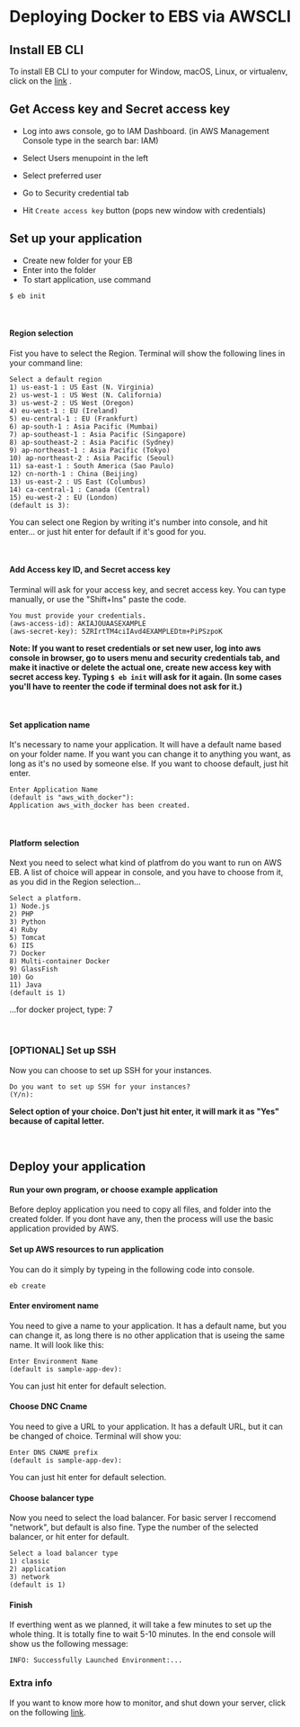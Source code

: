 # Deploying Docker to EBS via AWSCLI
## Install EB CLI 

To install EB CLI to your computer for Window, macOS, Linux, or virtualenv, click on the [link](https://docs.aws.amazon.com/elasticbeanstalk/latest/dg/eb-cli3-install.html) .

## Get Access key and Secret access key

 - Log into aws console, go to IAM Dashboard.
   (in AWS Management Console type in the search bar: IAM)

 - Select Users menupoint in the left
 - Select preferred user
 - Go to Security credential tab
 - Hit `Create access key` button (pops new window with credentials) 


## Set up your application

 - Create new folder for your EB
 - Enter into the folder
 - To start application, use command

```$ eb init ```

<br>

#### Region selection

Fist you have to select the Region. Terminal will show the following lines in your command line:

```
Select a default region
1) us-east-1 : US East (N. Virginia)
2) us-west-1 : US West (N. California)
3) us-west-2 : US West (Oregon)
4) eu-west-1 : EU (Ireland)
5) eu-central-1 : EU (Frankfurt)
6) ap-south-1 : Asia Pacific (Mumbai)
7) ap-southeast-1 : Asia Pacific (Singapore)
8) ap-southeast-2 : Asia Pacific (Sydney)
9) ap-northeast-1 : Asia Pacific (Tokyo)
10) ap-northeast-2 : Asia Pacific (Seoul)
11) sa-east-1 : South America (Sao Paulo)
12) cn-north-1 : China (Beijing)
13) us-east-2 : US East (Columbus)
14) ca-central-1 : Canada (Central)
15) eu-west-2 : EU (London)
(default is 3):
```

You can select one Region by writing it's number into console, and hit enter... or just hit enter for default if it's good for you.

<br>

#### Add Access key ID, and Secret access key

Terminal will ask for your access key, and secret access key. You can type manually, or use the "Shift+Ins" paste the code.

```You have not yet set up your credentials or your credentials are incorrect
You must provide your credentials.
(aws-access-id): AKIAJOUAASEXAMPLE
(aws-secret-key): 5ZRIrtTM4ciIAvd4EXAMPLEDtm+PiPSzpoK
```

**Note: If you want to reset credentials or set new user, log into aws console in browser, go to users menu and security credentials tab, and make it inactive or delete the actual one, create new access key with secret access key. Typing
```$ eb init```
will ask for it again. (In some cases you'll have to reenter the code if terminal does not ask for it.)**

<br>

#### Set application name

It's necessary to name your application. 
It will have a default name based on your folder name. If you want you can change it to anything you want, as long as it's no used by someone else.
If you want to choose default, just hit enter.

```
Enter Application Name
(default is "aws_with_docker"): 
Application aws_with_docker has been created.
```
<br>

#### Platform selection

Next you need to select what kind of platfrom do you want to run on AWS EB. A list of choice will appear in console, and you have to choose from it, as you did in the Region selection...

```
Select a platform.
1) Node.js
2) PHP
3) Python
4) Ruby
5) Tomcat
6) IIS
7) Docker
8) Multi-container Docker
9) GlassFish
10) Go
11) Java
(default is 1)
```
...for docker project, type: 7 

<br>

### [OPTIONAL] Set up SSH

Now you can choose to set up SSH for your instances.

```
Do you want to set up SSH for your instances?
(Y/n): 
```
**Select option of your choice. Don't just hit enter, it will mark it as "Yes" because of capital letter.**

<br>

## Deploy your application


#### Run your own program, or choose example application

Before deploy application you need to copy all files, and folder into the created folder. If you dont have any, then the process will use the basic application provided by AWS.


#### Set up AWS resources to run application

You can do it simply by typeing in the following code into console.

```
eb create
```


#### Enter enviroment name

You need to give a name to your application. It has a default name, but you can change it, as long there is no other application that is useing the same name. It will look like this:

```
Enter Environment Name
(default is sample-app-dev):
```
You can just hit enter for default selection.


#### Choose DNC Cname

You need to give a URL to your application. It has a default URL, but it can be changed of choice. Terminal will show you:

```
Enter DNS CNAME prefix
(default is sample-app-dev): 
```
You can just hit enter for default selection.


#### Choose balancer type

Now you need to select the load balancer. For basic server I reccomend "network", but default is also fine. Type the number of the selected balancer, or hit enter for default.

```
Select a load balancer type
1) classic
2) application
3) network
(default is 1)
```


#### Finish 

If everthing went as we planned, it will take a few minutes to set up the whole thing. It is totally fine to wait 5-10 minutes. In the end console will show us the following message:

```
INFO: Successfully Launched Environment:...
```

### Extra info

If you want to know more how to monitor, and shut down your server, click on the following [link](https://aws.amazon.com/getting-started/tutorials/deploy-app-command-line-elastic-beanstalk/).
